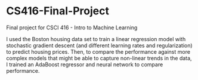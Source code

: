 # CS416-Final-Project

Final project for CSCI 416 - Intro to Machine Learning

I used the Boston housing data set to train a linear regression model with stochastic gradient descent (and different learning rates and regularization) 
to predict housing prices. Then, to compare the performance against more complex models that might be able to capture non-linear trends in the data, I 
trained an AdaBoost regressor and neural network to compare performance.
